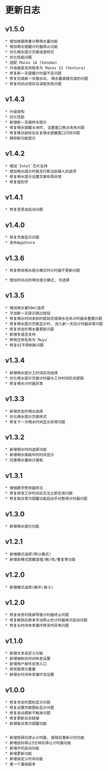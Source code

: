 # 更新日志

## v1.5.0
    
    * 增加根据体重计算喝水量功能
    * 增加喝水提醒计时器停止功能
    * 优化喝水提示页面进度样式
    * 优化性能问题
    * 适配 Macos 14 (Sonoma)
    * 升级最底支持版本为 Macos 13 (Ventura)
    * 修复新一天提醒计时器不走问题
    * 修复完成新一天接水后, 喝水量直接完成的问题
    * 修复时间点保存及读取失败问题

## v1.4.3

    * 升级架构
    * 优化性能
    * 新增新一天接杯水提示
    * 修复喝水提醒关闭时, 设置窗口焦点丢失问题
    * 修复移动鼠标后反复喝水提醒窗口闪烁问题
    * 移除新功能提示

## v1.4.2

    * 增加`Intel`芯片支持
    * 增加喝水提示时是否打断当前输入的选项
    * 修复喝水提示设置页面布局异常
    * 修复错别字

## v1.4.1

    * 修复登录自启动问题

## v1.4.0

    * 修复页面显示问题
    * 发布AppStore

## v1.3.6

    * 修复修改喝水提示模式时计时器不更新问题

    * 增加时间点的喝水提示模式, 可选择

## v1.3.5

    * 增加喝水量50ml选项
    * 平加新一天提示跳过按钮
    * 修复喝水时间未到时提前完成喝水任务计时器未重置问题
    * 修复喝水提示页面显示时, 进入新一天后计时器异常问题
    * 修复状态栏喝水量更新问题
    * 新增多语言支持
    * 修改应用名称为`Muyu`
    * 修复UI不停刷新问题

## v1.3.4

    * 新增喝水提示工时间区间选择
    * 优化喝水提示页面计时器与工作时间区间逻辑
    * 修复喝水计时器异常

## v1.3.3

    * 新增状态栏喝水选择
    * 优化喝水提示页面样式
    * 修复下一次喝水时间显示异常问题

## v1.3.2

    * 新增喝水时间选择功能
    * 新增喝水面板中的时间显示
    * 完善喝水量统计面板

## v1.3.1

    * 增强数字修改器样式
    * 修复修改工作时间后无法立即生效问题
    * 修复每日首次提醒功能启动手动暂停计时器问题

## v1.3.0

    * 新增喝水提示功能

## v1.2.1

    * 新增模式选择(默认模式)
    * 新增各模式提醒语增/删/改/重复等功能

## v1.2.0

    * 新增模式选择(躺平/奋斗)

## v1.2.0

    * 修复休息时锁屏导致计时器终止问题
    * 修复解锁后原本手动停止的计时器再次启动问题
    * 修复长时间休息循环跨天时异常问题

## v1.1.0

    * 新增文本自定义功能
    * 新增强制长时间休息设置
    * 新增用户邮件反馈入口
    * 修改暂停为重置
    * 新增长时间休息循环及设置

## v1.0.0

    * 修复状态栏图标显示问题
    * 修复设置页面图标显示问题
    * 修复自动更新不触发问题
    * 修复更新日志链接
    * 新增每日首次提醒功能


    * 新增锁屏后停止计时器, 解锁后重新计时功能
    * 新增鼠标停止5分钟后停止计时器功能
    * 新增开机启动功能
    * 新增更新功能
    * 新增自定义时间功能
    * 第一个基础版本
